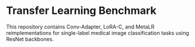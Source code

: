 # Transfer Learning Benchmark

This repository contains Conv-Adapter, LoRA-C, and MetaLR reimplementations for single-label medical image classification tasks using ResNet backbones.
